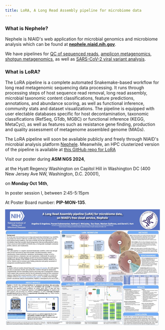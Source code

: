 ```yaml
---
title: LoRA, A Long Read Assembly pipeline for microbiome data
---
```


### What is Nephele?

Nephele is NIAID's web application for microbial genomics and microbiome analysis which can be found at **[nephele.niaid.nih.gov](https://nephele.niaid.nih.gov/)**.  

We have pipelines for [QC of sequenced reads](https://nephele.niaid.nih.gov/user_guide_pipes/#qc_pipes), [amplicon metagenomics](https://nephele.niaid.nih.gov/user_guide_pipes/#amplicon_pipes), 
[shotgun metagenomics](https://nephele.niaid.nih.gov/user_guide_pipes/#wgs_pipes), as well as [SARS-CoV-2 viral variant analysis](https://nephele.niaid.nih.gov/user_guide_pipes/#sars_cov2_pipes).

### What is LoRA?

The LoRA pipeline is a complete automated Snakemake-based workflow for long read metagenomic sequencing data processing.
It runs through processing steps of host sequence read removal, long read assembly, microbial taxonomic content classifications,
feature predictions, annotations, and abundance scoring, as well as functional inference, community stats and dataset visualizations. 
The pipeline is equipped with user electable databases specific for host decontamination, taxonomic classifications (RefSeq, GTdb, 
MGBC) or functional inference (KEGG, MetaCyc), as well as features such as resistance gene finding, production and quality
assessment of metagenome assembled genome (MAGs). 

The LoRA pipeline will soon be available publicly and freely through NIAID's microbial analysis platform [Nephele](https://nephele.niaid.nih.gov/).
Meanwhile, an HPC clusterized version of the pipeline is available at [this GitHub repo for LoRA](https://github.com/angelovaag/LoRA_public)

Visit our poster 
during **ASM NGS 2024**, 

at the Hyatt Regency Washington on Capitol Hill in Washington DC (400 New Jersey Ave NW, Washington, D.C. 20001), 

on **Monday Oct 14th**, 

In poster session I,  between 2:45-5:15pm  

At Poster Board number: **PIP-MON-135**.



[![poster thumbnail](assets/LoRA_poster_v2.jpg)](assets/LoRA_poster_v2.pdf)
